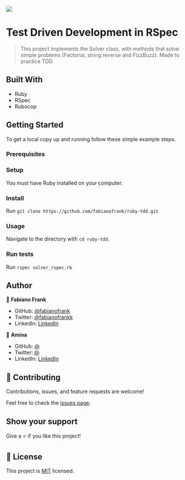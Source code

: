 ![](https://img.shields.io/badge/Microverse-blueviolet)

# Test Driven Development in RSpec

> This project implements the Solver class, with methods that solve simple problems (Factorial, string reverse and FizzBuzz). Made to practice TDD.

## Built With

- Ruby
- RSpec
- Rubocop

## Getting Started

To get a local copy up and running follow these simple example steps.

### Prerequisites

### Setup
You must have Ruby installed on your computer.
### Install
Run `git clone https://github.com/fabianofrank/ruby-tdd.git`
### Usage
Navigate to the directory with `cd ruby-tdd`.
### Run tests
Run `rspec solver_rspec.rb`

## Author

👤 **Fabiano Frank**

- GitHub: [@fabianofrank](https://github.com/fabianofrank)
- Twitter: [@fabianofrankk](https://twitter.com/fabianofrankk)
- LinkedIn: [LinkedIn](https://www.linkedin.com/in/fabianofrank/)

👤 **Amina**

- GitHub: [@](https://github.com/)
- Twitter: [@](https://twitter.com/)
- LinkedIn: [LinkedIn](https://www.linkedin.com/in//)


## 🤝 Contributing

Contributions, issues, and feature requests are welcome!

Feel free to check the [issues page](../../issues/).


## Show your support

Give a ⭐️ if you like this project!


## 📝 License

This project is [MIT](./MIT.md) licensed.